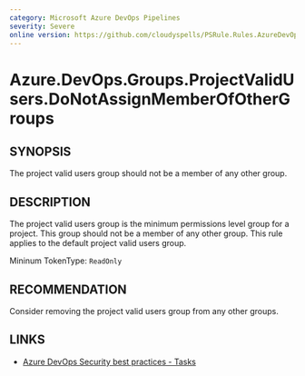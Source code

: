 ```yaml
---
category: Microsoft Azure DevOps Pipelines
severity: Severe
online version: https://github.com/cloudyspells/PSRule.Rules.AzureDevOps/blob/main/src/PSRule.Rules.AzureDevOps/en/Azure.DevOps.Groups.ProjectValidUsers.DoNotAssignMemberOfOtherGroups.md
---
```


# Azure.DevOps.Groups.ProjectValidUsers.DoNotAssignMemberOfOtherGroups

## SYNOPSIS

The project valid users group should not be a member of any other group.

## DESCRIPTION

The project valid users group is the minimum permissions level group for a
project. This group should not be a member of any other group. This rule applies
to the default project valid users group.

Mininum TokenType: `ReadOnly`

## RECOMMENDATION

Consider removing the project valid users group from any other groups.

## LINKS

- [Azure DevOps Security best practices - Tasks](https://learn.microsoft.com/en-us/azure/devops/organizations/security/security-best-practices?view=azure-devops#tasks)
